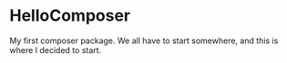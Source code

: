 # HelloComposer
My first composer package. We all have to start somewhere, and this is where I decided to start.
